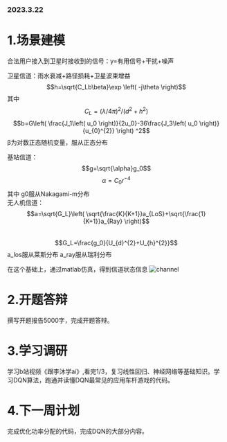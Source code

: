### 2023.3.22
# 1.场景建模
  合法用户接入到卫星时接收到的信号：y=有用信号+干扰+噪声 
  
  卫星信道：雨水衰减+路径损耗+卫星波束增益
$$h=\sqrt{C_Lb\beta}\exp \left( -j\theta \right)$$
其中
$$C_L=\left( \lambda /4\pi \right) ^2/\left( d^2+h^2 \right)$$
$$b=G\left( \frac{J_1\left( u_0 \right)}{2u_0}-36\frac{J_3\left( u_0 \right)}{u_{0}^{2}} \right) ^2$$
β为对数正态随机变量，服从正态分布  
  
  基站信道：   
$$g=\sqrt{\alpha}g_0$$
$$\alpha =C_0r^{-4}$$
其中 g0服从Nakagami-m分布  
无人机信道： 
$$a=\sqrt{G_L}\left( \sqrt{\frac{K}{K+1}}a_{LoS}+\sqrt{\frac{1}{K+1}}a_{Ray} \right)$$  
$$G_L=\frac{g_0}{U_{d}^{2}+U_{h}^{2}}$$
          a_los服从莱斯分布  a_ray服从瑞利分布  
          
在这个基础上，通过matlab仿真，得到信道状态信息
![channel](https://github.com/UNIC-Lab/Weekly-Report/blob/main/2023-Spring/Group-1/Zhaowei-Wang/picture/channel.jpg)
# 2.开题答辩
  撰写开题报告5000字，完成开题答辩。
# 3.学习调研
   学习b站视频《跟李沐学ai》,看完1/3，复习线性回归、神经网络等基础知识。学习DQN算法，跑通并读懂DQN最常见的应用车杆游戏的代码。
# 4.下一周计划
   完成优化功率分配的代码，完成DQN的大部分内容。
   

